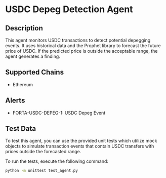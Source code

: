# USDC Depeg Detection Agent

## Description

This agent monitors USDC transactions to detect potential depegging events. It uses historical data and the Prophet library to forecast the future price of USDC. If the predicted price is outside the acceptable range, the agent generates a finding.

## Supported Chains

- Ethereum

## Alerts

- FORTA-USDC-DEPEG-1: USDC Depeg Event

## Test Data

To test this agent, you can use the provided unit tests which utilize mock objects to simulate transaction events that contain USDC transfers with prices outside the forecasted range.

To run the tests, execute the following command:

```bash
python -m unittest test_agent.py

```
